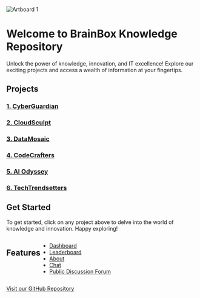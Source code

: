 ![Artboard 1](https://github.com/pramod-jay/BrainBox/assets/91390000/bf17df79-8152-46cf-b34b-3bb8c9beb39d)

# Welcome to BrainBox Knowledge Repository

Unlock the power of knowledge, innovation, and IT excellence! Explore our exciting projects and access a wealth of information at your fingertips.

## Projects

### [1. CyberGuardian](cyberguardian.md)

### [2. CloudSculpt](cloudsculpt.md)

### [3. DataMosaic](datamosaic.md)

### [4. CodeCrafters](codecrafters.md)

### [5. AI Odyssey](aiodyssey.md)

### [6. TechTrendsetters](techtrendsetters.md)

## Get Started

To get started, click on any project above to delve into the world of knowledge and innovation. Happy exploring!

<div style="display: flex;">

## Features

- [Dashboard](index.md)
- [Leaderboard](leaderboard.md)
- [About](about.md)
- [Chat](chat.md)
- [Public Discussion Forum](discussion.md)

</div>

[Visit our GitHub Repository](https://github.com/pramod-jay/BrainBox.git)
